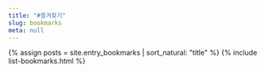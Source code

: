 ```yaml
---
title: "#즐겨찾기"
slug: bookmarks
meta: null
---
```

{% assign posts = site.entry_bookmarks | sort_natural: "title" %}
{% include list-bookmarks.html %}
